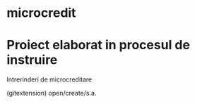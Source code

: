 # microcredit
# Proiect elaborat in procesul de instruire
Intrerinderi de microcreditare



(gitextension) open/create/s.a.
